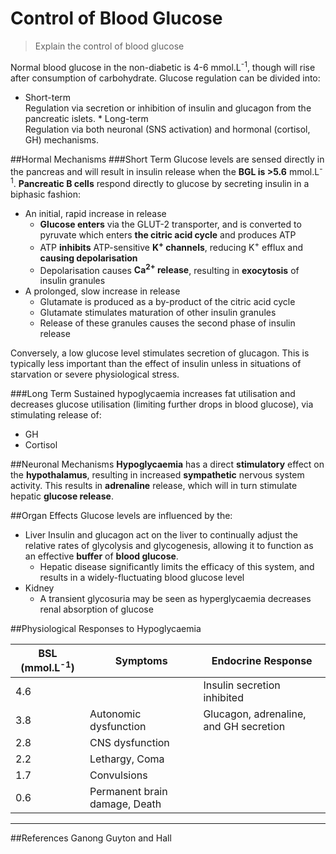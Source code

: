 # Control of Blood Glucose
>Explain the control of blood glucose

Normal blood glucose in the non-diabetic is 4-6 mmol.L<sup>-1</sup>, though will rise after consumption of carbohydrate. Glucose regulation can be divided into:
* Short-term  
Regulation via secretion or inhibition of insulin and glucagon from the pancreatic islets. * Long-term  
Regulation via both neuronal (SNS activation) and hormonal (cortisol, GH) mechanisms.

##Hormal Mechanisms
###Short Term
Glucose levels are sensed directly in the pancreas and will result in insulin release when the **BGL is >5.6** mmol.L<sup>-1</sup>. **Pancreatic B cells** respond directly to glucose by secreting insulin in a biphasic fashion:
* An initial, rapid increase in release  
    * **Glucose enters** via the GLUT-2 transporter, and is converted to pyruvate which enters **the citric acid cycle** and produces ATP
    * ATP **inhibits** ATP-sensitive **K<sup>+</sup> channels**, reducing K<sup>+</sup> efflux and **causing depolarisation**
    * Depolarisation causes **Ca<sup>2+</sup> release**, resulting in **exocytosis** of insulin granules
* A prolonged, slow increase in release
    * Glutamate is produced as a by-product of the citric acid cycle
    * Glutamate stimulates maturation of other insulin granules
    * Release of these granules causes the second phase of insulin release

Conversely, a low glucose level stimulates secretion of glucagon. This is typically less important than the effect of insulin unless in situations of starvation or severe physiological stress.

###Long Term
Sustained hypoglycaemia increases fat utilisation and decreases glucose utilisation (limiting further drops in blood glucose), via stimulating release of:
* GH
* Cortisol

##Neuronal Mechanisms
**Hypoglycaemia** has a direct **stimulatory** effect on the **hypothalamus**, resulting in increased **sympathetic** nervous system activity. This results in **adrenaline** release, which will in turn stimulate hepatic **glucose release**.

##Organ Effects
Glucose levels are influenced by the:
* Liver
Insulin and glucagon act on the liver to continually adjust the relative rates of glycolysis and glycogenesis, allowing it to function as an effective **buffer** of **blood glucose**.
    * Hepatic disease significantly limits the efficacy of this system, and results in a widely-fluctuating blood glucose level
* Kidney  
    * A transient glycosuria may be seen as hyperglycaemia decreases renal absorption of glucose





##Physiological Responses to Hypoglycaemia

|BSL (mmol.L<sup>-1</sup>) |Symptoms|Endocrine Response|
|--|--|--|
|4.6||Insulin secretion inhibited|
|3.8|Autonomic dysfunction|Glucagon, adrenaline, and GH secretion|
|2.8|CNS dysfunction||
|2.2|Lethargy, Coma||
|1.7|Convulsions||
|0.6|Permanent brain damage, Death|||

---

##References
Ganong
Guyton and Hall